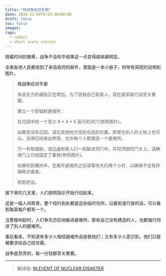 ```yaml
---
title: "核战争应对手册"
date: 2020-12-04T9:43:30+08:00
draft: false
toc: false
images:
tags: 
  - reddit
  - short scary stories
---
```


随着时间的推移，战争不会和平结束这一点变得越来越明显。

全美各地人民都收到了来自政府的邮件，里面是一本小册子，附带有简短的说明和图片。

>**核战争应对手册**
>
>来自东方的威胁正在增加。为了拯救自己和家人，现在就采取行动至关重要。
>
>建立一个防辐射避难所：
>
>在花园中挖一个至少 8 * 4 * 6 英尺的洞穴(参照图片)。
>
>如果您没有花园，请在其他地方找到合适的位置，即使在别人的土地上也可以。法律已经做出修改，允许每个人都建造一个避难所。
>
>万一有核威胁，请迅速和家人们一起躲进洞穴中，并将顶部的门关上。请确保门上已经固定了重物(参照图片)。
>
>如果听到爆炸声，在离开避难所之前请等待大约两个小时，以确保不会有炸弹再次袭来。
>
>祝君好运。

接下来的几天里，人们按照指示开始行动起来。

这是一幅人间奇景。整个纽约到处都是这些临时住所，沿着街道行驶的话，可以看到每家每户都有一个。

当警报响起时，人们争先恐后地躲进避难所。那些自己没有建造的人，也都强行闯进了别人的避难所。

事后看来，不知道有多少人相信避难所会拯救他们；又有多少人意识到，他们只是被要求给自己挖坟墓。

战争是昂贵的，每一分钱都至关重要。

------

> 翻译自: [IN EVENT OF NUCLEAR DISASTER](https://www.reddit.com/r/shortscarystories/comments/d8lg4u/in_event_of_nuclear_disaster/)
